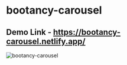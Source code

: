 # bootancy-carousel

## Demo Link - https://bootancy-carousel.netlify.app/

![bootancy-carousel](https://user-images.githubusercontent.com/38612699/60068046-e6530100-972e-11e9-9eea-4ffcb43be898.png)
